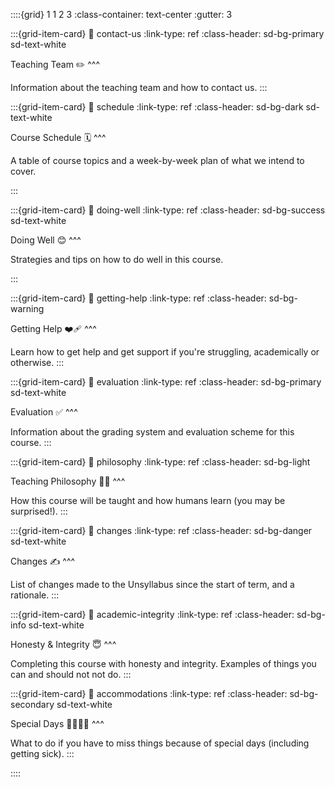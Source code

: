 ::::{grid} 1 1 2 3
:class-container: text-center
:gutter: 3

:::{grid-item-card}
:link: contact-us
:link-type: ref
:class-header: sd-bg-primary sd-text-white

Teaching Team ✏️
^^^

Information about the teaching team and how to contact us.
:::

:::{grid-item-card}
:link: schedule
:link-type: ref
:class-header: sd-bg-dark sd-text-white

Course Schedule 🗓
^^^

A table of course topics and a week-by-week plan of what we intend to cover.

:::

:::{grid-item-card}
:link: doing-well
:link-type: ref
:class-header: sd-bg-success sd-text-white

Doing Well 😊
^^^

Strategies and tips on how to do well in this course.

:::

:::{grid-item-card}
:link: getting-help
:link-type: ref
:class-header: sd-bg-warning

Getting Help ❤️‍🩹
^^^

Learn how to get help and get support if you're struggling, academically or otherwise.
:::

:::{grid-item-card}
:link: evaluation
:link-type: ref
:class-header: sd-bg-primary sd-text-white

Evaluation ✅
^^^

Information about the grading system and evaluation scheme for this course.
:::

:::{grid-item-card}
:link: philosophy
:link-type: ref
:class-header: sd-bg-light

Teaching Philosophy 🧙‍♂️
^^^

How this course will be taught and how humans learn (you may be surprised!).
:::

:::{grid-item-card}
:link: changes
:link-type: ref
:class-header: sd-bg-danger sd-text-white

Changes ✍️
^^^

List of changes made to the Unsyllabus since the start of term, and a rationale.
:::

:::{grid-item-card}
:link: academic-integrity
:link-type: ref
:class-header: sd-bg-info sd-text-white

Honesty & Integrity 😇
^^^

Completing this course with honesty and integrity. Examples of things you can and should not not do.
:::

:::{grid-item-card}
:link: accommodations
:link-type: ref
:class-header: sd-bg-secondary sd-text-white

Special Days 🤧💝🕌🥳
^^^

What to do if you have to miss things because of special days (including getting sick).
:::

::::